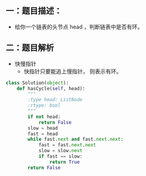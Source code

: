 

## 一：题目描述： 
- 给你一个链表的头节点 head ，判断链表中是否有环。

## 二：题目解析
- 快慢指针
  - 快指针只要能追上慢指针， 则表示有环。
```python
class Solution(object):
    def hasCycle(self, head):
        """
        :type head: ListNode
        :rtype: bool
        """
        if not head: 
            return False
        slow = head
        fast = head
        while fast.next and fast.next.next:
            fast = fast.next.next
            slow = slow.next
            if fast == slow: 
                return True
        return False
```

